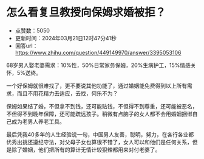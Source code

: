# 怎么看复旦教授向保姆求婚被拒？
- 点赞数：5050
- 更新时间：2024年03月21日12时47分41秒
- 回答url：https://www.zhihu.com/question/449149970/answer/3395053106
<body>
 <p data-pid="Wk6XXe8-">68岁男人娶老婆需求：10%性，50%日常家务保姆，20%生病护工，15%情感关怀，5%送终。</p>
 <p data-pid="DlonO104">一个好保姆就很难找了，更不要说其他功能了，通过婚姻能免费得到以上所有需求，而且不用花精力去适应，去找，何乐不为？</p>
 <p data-pid="5JLpwRAt">保姆如果结了婚，不但拿不到钱，还可能贴钱，不但得不到尊重，还可能被恶名，不但得不到晚年保障，还可能疏远孩子。稍微有点脑子的女人都不会用婚姻捆绑自己成为老男人养老工具。</p>
 <p data-pid="JfjbSCCh">最后凭我40多年的人生经验说一句，中国男人友善，聪明，努力，在各行各业都优秀出挑还遵纪守法，对父母子女也算很不错了，女人可以和他们是任何关系，但是除了婚姻，他们把所有的算计无情计较狠辣都用来对付老婆了。</p>
</body>